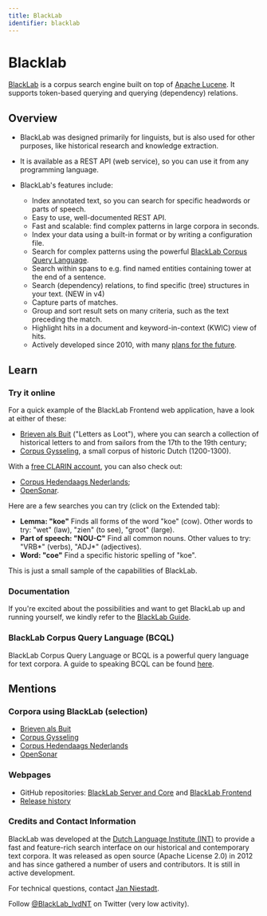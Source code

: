 ```yaml
---
title: BlackLab
identifier: blacklab
---
```


# Blacklab

[BlackLab](https://inl.github.io/BlackLab/) is a corpus search engine built on top of [Apache Lucene](https://lucene.apache.org/). It supports token-based querying and querying (dependency) relations.

## Overview

* BlackLab was designed primarily for linguists, but is also used for other purposes, like historical research and knowledge extraction.

* It is available as a REST API (web service), so you can use it from any programming language.

* BlackLab's features include:
  * Index annotated text, so you can search for specific headwords or parts of speech.
  * Easy to use, well-documented REST API.
  * Fast and scalable: find complex patterns in large corpora in seconds.
  * Index your data using a built-in format or by writing a configuration file.
  * Search for complex patterns using the powerful [BlackLab Corpus Query Language](https://inl.github.io/BlackLab/guide/corpus-query-language.html).
  * Search within spans to e.g. find named entities containing tower at the end of a sentence.
  * Search (dependency) relations, to find specific (tree) structures in your text. (NEW in v4)
  * Capture parts of matches.
  * Group and sort result sets on many criteria, such as the text preceding the match.
  * Highlight hits in a document and keyword-in-context (KWIC) view of hits.
  * Actively developed since 2010, with many [plans for the future](https://inl.github.io/BlackLab/guide/future-plans.html).


## Learn

### Try it online
For a quick example of the BlackLab Frontend web application, have a look at either of these:

* [Brieven als Buit](https://brievenalsbuit.ivdnt.org/corpus-frontend/BaB/search/) ("Letters as Loot"), where you can search a collection of historical letters to and from sailors from the 17th to the 19th century;
* [Corpus Gysseling](https://corpusgysseling.ivdnt.org/corpus-frontend/Gysseling/search/), a small corpus of historic Dutch (1200-1300).

With a [free CLARIN account](https://idm.clarin.eu/unitygw/pub#!registration-CLARIN%20Identity%20Registration), you can also check out:

* [Corpus Hedendaags Nederlands](https://chn.ivdnt.org/);
* [OpenSonar](https://opensonar.ivdnt.org/).

Here are a few searches you can try (click on the Extended tab):

* **Lemma: "koe"** Finds all forms of the word "koe" (cow). Other words to try: "wet" (law), "zien" (to see), "groot" (large).
* **Part of speech: "NOU-C"** Find all common nouns. Other values to try: "VRB*" (verbs), "ADJ*" (adjectives).
* **Word: "coe"** Find a specific historic spelling of "koe".

This is just a small sample of the capabilities of BlackLab.

### Documentation

If you're excited about the possibilities and want to get BlackLab up and running yourself, we kindly refer to the [BlackLab Guide](https://inl.github.io/BlackLab/guide/getting-started.html).

### BlackLab Corpus Query Language (BCQL)

BlackLab Corpus Query Language or BCQL is a powerful query language for text corpora. A guide to speaking BCQL can be found [here](https://inl.github.io/BlackLab/guide/corpus-query-language.html).



## Mentions

### Corpora using BlackLab (selection)

* [Brieven als Buit](https://brievenalsbuit.ivdnt.org/corpus-frontend/BaB/search/)
* [Corpus Gysseling](https://corpusgysseling.ivdnt.org/corpus-frontend/Gysseling/search/)
* [Corpus Hedendaags Nederlands](https://chn.ivdnt.org/)
* [OpenSonar](https://www.ineo.tools/resources/OpenSoNaR)

### Webpages

* GitHub repositories: [BlackLab Server and Core](https://github.com/INL/BlackLab) and [BlackLab Frontend](https://github.com/INL/corpus-frontend)
* [Release history](https://inl.github.io/BlackLab/development/changelog.html)

### Credits and Contact Information

BlackLab was developed at the [Dutch Language Institute (INT)](https://ivdnt.org/) to provide a fast and feature-rich search interface on our historical and contemporary text corpora. It was released as open source (Apache License 2.0) in 2012 and has since gathered a number of users and contributors. It is still in active development.

For technical questions, contact [Jan Niestadt](mailto:jan.niestadt@ivdnt.org).

Follow [@BlackLab_IvdNT](https://twitter.com/BlackLab_IvdNT) on Twitter (very low activity).



